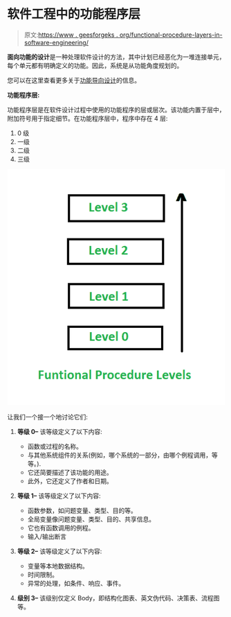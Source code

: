 # 软件工程中的功能程序层

> 原文:[https://www . geesforgeks . org/functional-procedure-layers-in-software-engineering/](https://www.geeksforgeeks.org/functional-procedure-layers-in-software-engineering/)

**面向功能的设计**是一种处理软件设计的方法，其中计划已经恶化为一堆连接单元，每个单元都有明确定义的功能。因此，系统是从功能角度规划的。

您可以在这里查看更多关于[功能导向设计](https://www.geeksforgeeks.org/software-engineering-function-oriented-design/)的信息。

**功能程序层:**

功能程序层是在软件设计过程中使用的功能程序的层或层次。该功能内置于层中，附加符号用于指定细节。在功能程序层中，程序中存在 4 层:

1.  0 级
2.  一级
3.  二级
4.  三级

![](img/bc654bf99ad96ad6fa15c991ccad0228.png)

让我们一个接一个地讨论它们:

1.  **等级 0–**
    该等级定义了以下内容:
    *   函数或过程的名称。
    *   与其他系统组件的关系(例如，哪个系统的一部分，由哪个例程调用，等等。).
    *   它还简要描述了该功能的用途。
    *   此外，它还定义了作者和日期。

2.  **等级 1–**
    该等级定义了以下内容:
    *   函数参数，如问题变量、类型、目的等。
    *   全局变量像问题变量、类型、目的、共享信息。
    *   它也有函数调用的例程。
    *   输入/输出断言

3.  **等级 2–**
    该等级定义了以下内容:
    *   变量等本地数据结构。
    *   时间限制。
    *   异常的处理，如条件、响应、事件。

4.  **级别 3–**
    该级别仅定义 Body，即结构化图表、英文伪代码、决策表、流程图等。